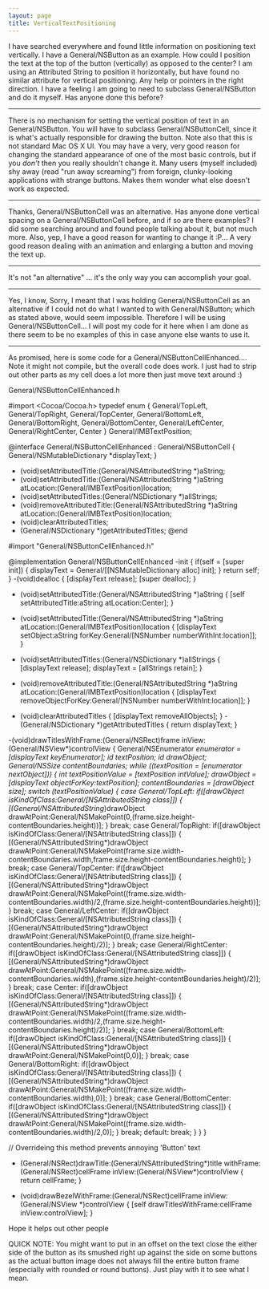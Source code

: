 ```yaml
---
layout: page
title: VerticalTextPositioning
---
```


I have searched everywhere and found little information on positioning text vertically. I have a General/NSButton as an example. How could I position the text at the top of the button (vertically) as opposed to the center? I am using an Attributed String to position it horizontally, but have found no similar attribute for vertical positioning. Any help or pointers in the right direction. I have a feeling I am going to need to subclass General/NSButton and do it myself. Has anyone done this before?

----

There is no mechanism for setting the vertical position of text in an General/NSButton. You will have to subclass General/NSButtonCell, since it is what's actually responsible for drawing the button. Note also that this is not standard Mac OS X UI. You may have a very, very good reason for changing the standard appearance of one of the most basic controls, but if you *don't* then you really shouldn't change it. Many users (myself included) shy away (read "run away screaming") from foreign, clunky-looking applications with strange buttons. Makes them wonder what else doesn't work as expected.

----

Thanks, General/NSButtonCell was an alternative. Has anyone done vertical spacing on a General/NSButtonCell before, and if so are there examples? I did some searching around and found people talking about it, but not much more. Also, yep, I have a good reason for wanting to change it :P... A very good reason dealing with an animation and enlarging a button and moving the text up.

----

It's not "an alternative" ... it's the only way you can accomplish your goal.

----
Yes, I know, Sorry, I meant that I was holding General/NSButtonCell as an alternative if I could not do what I wanted to with General/NSButton; which as stated above, would seem impossible. Therefore I will be using General/NSButtonCell... I will post my code for it here when I am done as there seem to be no examples of this in case anyone else wants to use it.

----

As promised, here is some code for a General/NSButtonCellEnhanced.... Note it might not compile, but the overall code does work. I just had to strip out other parts as my cell does a lot more then just move text around :)

General/NSButtonCellEnhanced.h
    
#import <Cocoa/Cocoa.h>
typedef enum {
	General/TopLeft,
	General/TopRight,
	General/TopCenter,
	General/BottomLeft,
	General/BottomRight,
	General/BottomCenter,
	General/LeftCenter,
	General/RightCenter,
	Center
} General/IMBTextPosition;

@interface General/NSButtonCellEnhanced : General/NSButtonCell {
	General/NSMutableDictionary *displayText;
}
- (void)setAttributedTitle:(General/NSAttributedString *)aString;
- (void)setAttributedTitle:(General/NSAttributedString *)aString atLocation:(General/IMBTextPosition)location;
- (void)setAttributedTitles:(General/NSDictionary *)allStrings;
- (void)removeAttributedTitle:(General/NSAttributedString *)aString atLocation:(General/IMBTextPosition)location;
- (void)clearAttributedTitles;
- (General/NSDictionary *)getAttributedTitles;
@end


    
#import "General/NSButtonCellEnhanced.h"


@implementation General/NSButtonCellEnhanced
-init {
	if(self = [super init]) {
		displayText = General/[[NSMutableDictionary alloc] init];
	}
	return self;	
}
-(void)dealloc {
	[displayText release];
	[super dealloc];
}

- (void)setAttributedTitle:(General/NSAttributedString *)aString {
	[self setAttributedTitle:aString atLocation:Center];
}

- (void)setAttributedTitle:(General/NSAttributedString *)aString atLocation:(General/IMBTextPosition)location {
	[displayText setObject:aString forKey:General/[NSNumber numberWithInt:location]];	
}
- (void)setAttributedTitles:(General/NSDictionary *)allStrings {
	[displayText release];
	displayText = [allStrings retain];
}
- (void)removeAttributedTitle:(General/NSAttributedString *)aString atLocation:(General/IMBTextPosition)location {
	[displayText removeObjectForKey:General/[NSNumber numberWithInt:location]];
}
- (void)clearAttributedTitles {
	[displayText removeAllObjects];
}
-(General/NSDictionary *)getAttributedTitles {
	return displayText;
}


-(void)drawTitlesWithFrame:(General/NSRect)frame inView:(General/NSView*)controlView {
	General/NSEnumerator *enumerator = [displayText keyEnumerator];
	id textPosition;
	id drawObject;
	General/NSSize contentBoundaries;
	while ((textPosition = [enumerator nextObject])) {
		int textPositionValue = [textPosition intValue];
		drawObject = [displayText objectForKey:textPosition];
		contentBoundaries = [drawObject size];
		switch (textPositionValue) {
			case General/TopLeft:
				if([drawObject isKindOfClass:General/[NSAttributedString class]]) {
					[(General/NSAttributedString*)drawObject drawAtPoint:General/NSMakePoint(0,(frame.size.height-contentBoundaries.height))];
				}
				break;
			case General/TopRight:
				if([drawObject isKindOfClass:General/[NSAttributedString class]]) {
					[(General/NSAttributedString*)drawObject drawAtPoint:General/NSMakePoint(frame.size.width-contentBoundaries.width,frame.size.height-contentBoundaries.height)];
				}
				break;
			case General/TopCenter:
				if([drawObject isKindOfClass:General/[NSAttributedString class]]) {
					[(General/NSAttributedString*)drawObject drawAtPoint:General/NSMakePoint((frame.size.width-contentBoundaries.width)/2,(frame.size.height-contentBoundaries.height))];
				}
				break;
			case General/LeftCenter:
				if([drawObject isKindOfClass:General/[NSAttributedString class]]) {
					[(General/NSAttributedString*)drawObject drawAtPoint:General/NSMakePoint(0,(frame.size.height-contentBoundaries.height)/2)];
				}
				break;
			case General/RightCenter:
				if([drawObject isKindOfClass:General/[NSAttributedString class]]) {
					[(General/NSAttributedString*)drawObject drawAtPoint:General/NSMakePoint((frame.size.width-contentBoundaries.width),(frame.size.height-contentBoundaries.height)/2)];
				}
				break;
			case Center:
				if([drawObject isKindOfClass:General/[NSAttributedString class]]) {
					[(General/NSAttributedString*)drawObject drawAtPoint:General/NSMakePoint((frame.size.width-contentBoundaries.width)/2,(frame.size.height-contentBoundaries.height)/2)];
				}
				break;
			case General/BottomLeft:
				if([drawObject isKindOfClass:General/[NSAttributedString class]]) {
					[(General/NSAttributedString*)drawObject drawAtPoint:General/NSMakePoint(0,0)];
				}
				break;
			case General/BottomRight:
				if([drawObject isKindOfClass:General/[NSAttributedString class]]) {
					[(General/NSAttributedString*)drawObject drawAtPoint:General/NSMakePoint((frame.size.width-contentBoundaries.width),0)];
				}
				break;
			case General/BottomCenter:
				if([drawObject isKindOfClass:General/[NSAttributedString class]]) {
					[(General/NSAttributedString*)drawObject drawAtPoint:General/NSMakePoint((frame.size.width-contentBoundaries.width)/2,0)];
				}
				break;
			default:
				break;
		}
	}
}


// Overrideing this method prevents annoying 'Button' text
- (General/NSRect)drawTitle:(General/NSAttributedString*)title withFrame:(General/NSRect)cellFrame inView:(General/NSView*)controlView {
	return cellFrame; 
}

- (void)drawBezelWithFrame:(General/NSRect)cellFrame inView:(General/NSView *)controlView {
	[self drawTitlesWithFrame:cellFrame inView:controlView];
}





Hope it helps out other people

QUICK NOTE: You might want to put in an offset on the text close the either side of the button as its smushed right up against the side on some buttons as the actual button image does not always fill the entire button frame (especially with rounded or round buttons). Just play with it to see what I mean.
